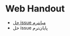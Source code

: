 # Web Handout
- [حل issue میانترم](https://github.com/shrif-web/handout/blob/main/UIIssues.md)
- حل issue پایان‌ترم
